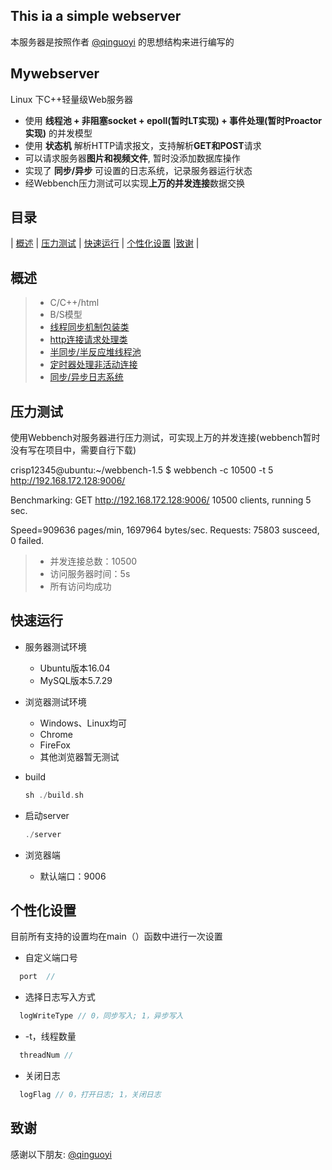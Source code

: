 ## This ia a simple webserver

本服务器是按照作者 [@qinguoyi](https://github.com/qinguoyi) 的思想结构来进行编写的

Mywebserver
-------------
Linux 下C++轻量级Web服务器

* 使用 **线程池 + 非阻塞socket + epoll(暂时LT实现) + 事件处理(暂时Proactor实现)** 的并发模型
* 使用 **状态机** 解析HTTP请求报文，支持解析**GET和POST**请求
* 可以请求服务器**图片和视频文件**, 暂时没添加数据库操作
* 实现了 **同步/异步** 可设置的日志系统，记录服务器运行状态
* 经Webbench压力测试可以实现**上万的并发连接**数据交换


目录
-----

| [概述](#概述) | [压力测试](#压力测试) | [快速运行](#快速运行) | [个性化设置](#个性化设置) |[致谢](#致谢) |

概述
----------

> * C/C++/html
> * B/S模型
> * [线程同步机制包装类](https://github.com/jzy916789135/MyServer/tree/master/locker.h)
> * [http连接请求处理类](https://github.com/jzy916789135/MyServer/tree/master/http)
> * [半同步/半反应堆线程池](https://github.com/jzy916789135/MyServer/tree/master/threadpool)
> * [定时器处理非活动连接](https://github.com/jzy916789135/MyServer/tree/master/timer)
> * [同步/异步日志系统](https://github.com/jzy916789135/MyServer/tree/master/log)


压力测试
-------------
使用Webbench对服务器进行压力测试，可实现上万的并发连接(webbench暂时没有写在项目中，需要自行下载)

crisp12345@ubuntu:~/webbench-1.5 $ webbench -c 10500 -t 5 http://192.168.172.128:9006/

Benchmarking: GET http://192.168.172.128:9006/
10500 clients, running 5 sec.

Speed=909636 pages/min, 1697964 bytes/sec.
Requests: 75803 susceed, 0 failed.

> * 并发连接总数：10500
> * 访问服务器时间：5s
> * 所有访问均成功

快速运行
------------
* 服务器测试环境
	* Ubuntu版本16.04
	* MySQL版本5.7.29
* 浏览器测试环境
	* Windows、Linux均可
	* Chrome
	* FireFox
	* 其他浏览器暂无测试
* build

    ```C++
    sh ./build.sh
    ```

* 启动server

    ```C++
    ./server
    ```
* 浏览器端

	* 默认端口：9006


个性化设置
------
目前所有支持的设置均在main（）函数中进行一次设置
* 自定义端口号
```C++
  port  //
```
* 选择日志写入方式
```C++
  logWriteType // 0，同步写入; 1，异步写入
```
* -t，线程数量
```C++
  threadNum // 
```
* 关闭日志
```C++
  logFlag // 0，打开日志; 1，关闭日志
```


致谢
------------

感谢以下朋友: [@qinguoyi](https://github.com/qinguoyi)

